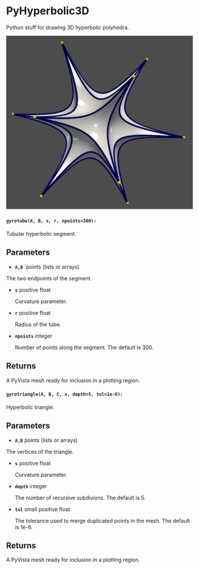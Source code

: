 # PyHyperbolic3D

Python stuff for drawing 3D hyperbolic polyhedra.

![](https://github.com/stla/PyHyperbolic3D/raw/main/examples/icosahedron.png)


#### `gyrotube(A, B, s, r, npoints=300):`

Tubular hyperbolic segment.

Parameters
----------
- **`A,B`** `points (lists or arrays)

The two endpoints of the segment.

- **`s`** positive float

   Curvature parameter.
   
- **`r`** positive float

   Radius of the tube.
   
- **`npoints`** integer

   Number of points along the segment. The default is 300.

Returns
-------
A PyVista mesh ready for inclusion in a plotting region.


#### `gyrotriangle(A, B, C, s, depth=5, tol=1e-6):`

Hyperbolic triangle.

Parameters
----------
- **`A,B`** points (lists or arrays)

The vertices of the triangle.

- **`s`** positive float

   Curvature parameter.
   
- **`depth`** integer

   The number of recursive subdivions. The default is 5.

- **`tol`** small positive float

   The tolerance used to merge duplicated points in the mesh.
The default is 1e-6.

Returns
-------
A PyVista mesh ready for inclusion in a plotting region.


